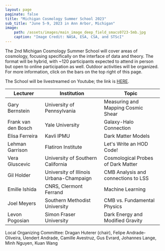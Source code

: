 ```yaml
---
layout: page
paginate: false
title: "Michigan Cosmology Summer School 2023"
sub_title: "June 5-9, 2023 in Ann Arbor, Michigan"
image:
    path: /assets/images/main_image_deep_field_smacs0723-5mb.jpg
    caption: "Image Credit: NASA, ESA, CSA, and STScI"
---
```


The 2nd Michigan Cosmology Summer School will cover areas of cosmology, focusing specifically on the interface of data and theory. The format will be hybrid, with ~120 participants expected to attend in person but open to online participation as well. Outdoor activities will be organized. For more information, click on the bars on the top right of this page.

The School will be livestreamed on Youtube; the link is [HERE](https://www.youtube.com/@cosmomichigan/streams).

|Lecturer           |Institution                                |Topic
|-----------------------|-------------------------------------------|------------------------------------
|Gary Bernstein         |University of Pennsylvania                 |Measuring and Mapping Cosmic Shear
|Frank van den Bosch    |Yale University                            |Galaxy-Halo Connection
|Elisa Ferreira         |Kavli IPMU                                 |Dark Matter Models
|Lehman Garrison        |Flatiron Institute                         |Let's Write an HOD Code!
|Vera Gluscevic         |University of Southern California          |Cosmological Probes of Dark Matter
|Gil Holder             |University of Illinois Urbana-Champaign    |CMB Analysis and connections to LSS
|Emille Ishida          |CNRS, Clermont Ferrand                     |Machine Learning
|Joel Meyers            |Southern Methodist University              |CMB vs. Fundamental Physics
|Levon Pogosian         |Simon Fraser University                    |Dark Energy and Modified Gravity


Local Organizing Committee: Dragan Huterer (chair), Felipe Andrade-Oliveira, Uendert Andrade, Camille Avestruz, Gus Evrard, Johannes Lange, Minh Nguyen, Kuan Wang
